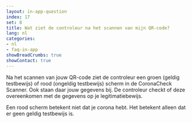```yaml
---
layout: in-app-question
index: 17
set: 8
title: Wat ziet de controleur na het scannen van mijn QR-code?
lang: nl
categories:
- nl
- faq-in-app
showBreadCrumbs: true
showContact: true
---
```

Na het scannen van jouw QR-code ziet de controleur een groen (geldig testbewijs) of rood (ongeldig testbewijs) scherm in de CoronaCheck Scanner. 
Ook staan daar jouw gegevens bij. De controleur checkt of deze overeenkomen met de gegevens op je legitimatiebewijs. 

Een rood scherm betekent niet dat je corona hebt. Het betekent alleen dat er geen geldig testbewijs is.
